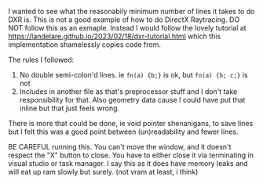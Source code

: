 I wanted to see what the reasonabily minimum number of lines it takes to do DXR is. This is not a good example of how to do DirectX Raytracing. DO NOT follow this as an exmaple. Instead I would follow the lovely tutorial at https://landelare.github.io/2023/02/18/dxr-tutorial.html which this implementation shamelessly copies code from.

The rules I followed:
  1. No double semi-colon'd lines. ie `fn(a) {b;}` is ok, but `fn(a) {b; c;}` is not
  2. Includes in another file as that's preprocessor stuff and I don't take responsibility for that. Also geometry data cause I could have put that inline but that just feels wrong.

There is more that could be done, ie void pointer shenanigans, to save lines but I felt this was a good point between (un)readability and fewer lines.

BE CAREFUL running this. You can't move the window, and it doesn't respect the "X" button to close. You have to either close it via terminating in visual studio or task manager. I say this as it does have memory leaks and will eat up ram slowly but surely. (not vram at least, i think)
